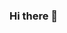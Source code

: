 ### Hi there 👋

<!--
**fisoladev/fisoladev** is a ✨ _special_ ✨ repository because its `README.md` (this file) appears on your GitHub profile.

Here are some ideas to get you started:

- 🔭 I’m currently studying nursing
- 🌱 I’m currently learning how to make handmade shoes and creative programming
- 👯 I’m looking to collaborate on ...
- 🤔 I’m looking for help with 
- 💬 Ask me about history of Osun 
- 📫 How to reach me: 
- 😄 Pronouns: She/Her
- ⚡ Fun fact: Creative fellow
-->
